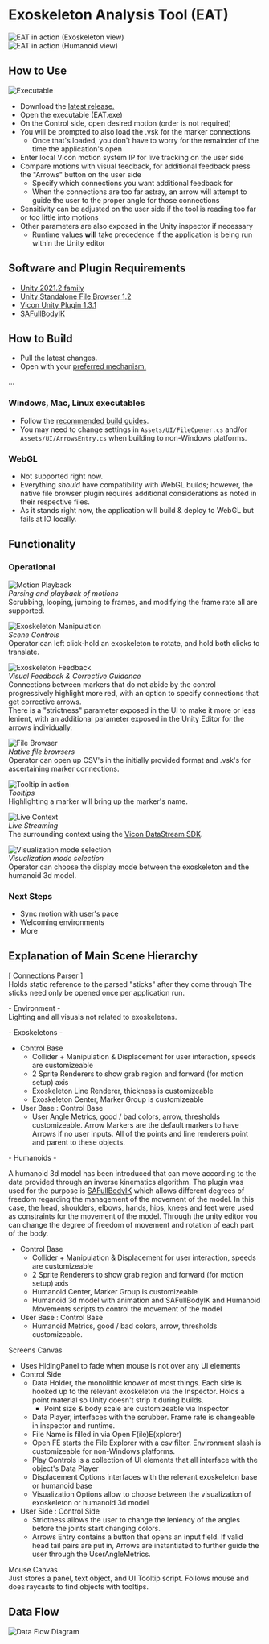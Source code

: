 ﻿# Exoskeleton Analysis Tool (EAT)  

![EAT in action (Exoskeleton view)](README/gifs/demo_squats.gif)  
![EAT in action (Humanoid view)](README/gifs/demo_squats_humanoid.gif)  

## How to Use

![Executable](README/images/executable.png)

- Download the [latest release.](https://github.com/pizzatree/EVL-RRL-Exoskeleton/releases)  
- Open the executable (EAT.exe)
- On the Control side, open desired motion (order is not required)
- You will be prompted to also load the .vsk for the  marker connections
  - Once that's loaded, you don't have to worry for the remainder of the time the application's open  
- Enter local Vicon motion system IP for live tracking on the user side
- Compare motions with visual feedback, for additional feedback press the "Arrows" button on the user side
  - Specify which connections you want additional feedback for
  - When the connections are too far astray, an arrow will attempt to guide the user to the proper angle for those connections  
- Sensitivity can be adjusted on the user side if the tool is reading too far or too little into motions
- Other parameters are also exposed in the Unity inspector if necessary
  - Runtime values **will** take precedence if the application is being run within the Unity editor

## Software and Plugin Requirements  

- [Unity 2021.2 family](https://unity3d.com/get-unity/download/archive)  
- [Unity Standalone File Browser 1.2](https://github.com/gkngkc/UnityStandaloneFileBrowser)  
- [Vicon Unity Plugin 1.3.1](https://www.vicon.com/software/third-party/unity/)  
- [SAFullBodyIK](https://www.github.com/Stereoarts/SAFullBodyIK)  

## How to Build  

- Pull the latest changes.
- Open with your [preferred mechanism.](https://docs.unity3d.com/2021.2/Documentation/Manual/GettingStartedOpeningProjects.html)

...  

### Windows, Mac, Linux executables  

- Follow the [recommended build guides](https://docs.unity3d.com/2021.2/Documentation/Manual/PlatformSpecific.html).  
- You may need to change settings in `Assets/UI/FileOpener.cs` and/or `Assets/UI/ArrowsEntry.cs` when building to non-Windows platforms.

### WebGL  

- Not supported right now.  
- Everything *should* have compatibility with WebGL builds; however, the native file browser plugin requires additional considerations as noted in their respective files.  
- As it stands right now, the application will build & deploy to WebGL but fails at IO locally.  

## Functionality  

### Operational

![Motion Playback](README/gifs/demo_basicmotion.gif)  
*Parsing and playback of motions*  
Scrubbing, looping, jumping to frames, and modifying the frame rate all are supported.  

![Exoskeleton Manipulation](README/gifs/demo_exomanipulation.gif)  
*Scene Controls*  
Operator can left click-hold an exoskeleton to rotate, and hold both clicks to translate.

![Exoskeleton Feedback](README/gifs/demo_visualfeedback.gif)  
*Visual Feedback & Corrective Guidance*  
Connections between markers that do not abide by the control progressively highlight more red, with an option to specify connections that get corrective arrows.  
There is a "strictness" parameter exposed in the UI to make it more or less lenient, with an additional parameter exposed in the Unity Editor for the arrows individually.

![File Browser](README/gifs/demo_IO.gif)  
*Native file browsers*  
Operator can open up CSV's in the initially provided format and .vsk's for ascertaining marker connections.  

![Tooltip in action](README/gifs/demo_tooltips.gif)  
*Tooltips*  
Highlighting a marker will bring up the marker's name.  

![Live Context](README/gifs/demo_livecontext.gif)  
*Live Streaming*  
The surrounding context using the [Vicon DataStream SDK](#software-and-plugin-requirements).  

![Visualization mode selection](README/gifs/demo_visualizationmode.gif)  
*Visualization mode selection*  
Operator can choose the display mode between the exoskeleton and the humanoid 3d model.  

### Next Steps  

- Sync motion with user's pace
- Welcoming environments
- More  

## Explanation of Main Scene Hierarchy  

[ Connections Parser ]  
Holds static reference to the parsed "sticks" after they come through
The sticks need only be opened once per application run.

\- Environment -  
Lighting and all visuals not related to exoskeletons.

\- Exoskeletons -

- Control Base
  - Collider + Manipulation & Displacement for user interaction, speeds are customizeable
  - 2 Sprite Renderers to show grab region and forward (for motion setup) axis
  - Exoskeleton Line Renderer, thickness is customizeable
  - Exoskeleton Center, Marker Group is customizeable
- User Base : Control Base
  - User Angle Metrics, good / bad colors, arrow, thresholds customizeable. Arrow Markers are the default markers to have Arrows if no user inputs.
All of the points and line renderers point and parent to these objects.

\- Humanoids -

A humanoid 3d model has been introduced that can move according to the data provided through an inverse kinematics algorithm. The plugin was used for the purpose is [SAFullBodyIK](https://www.github.com/Stereoarts/SAFullBodyIK) which allows different degrees of freedom regarding the management of the movement of the model. In this case, the head, shoulders, elbows, hands, hips, knees and feet were used as constraints for the movement of the model. Through the unity editor you can change the degree of freedom of movement and rotation of each part of the body.

- Control Base
  - Collider + Manipulation & Displacement for user interaction, speeds are customizeable
  - 2 Sprite Renderers to show grab region and forward (for motion setup) axis
  - Humanoid Center, Marker Group is customizeable
  - Humanoid 3d model with animation and SAFullBodyIK and Humanoid Movements scripts to control the movement of the model
- User Base : Control Base
  - Humanoid Metrics, good / bad colors, arrow, thresholds customizeable. 

Screens Canvas  

- Uses HidingPanel to fade when mouse is not over any UI elements
- Control Side
  - Data Holder, the monolithic knower of most things. Each side is hooked up to the relevant exoskeleton via the Inspector. Holds a point material so Unity doesn't strip it during builds.
    - Point size & body scale are customizeable via Inspector
  - Data Player, interfaces with the scrubber. Frame rate is changeable in inspector and runtime.
  - File Name is filled in via Open F(ile)E(xplorer)
  - Open FE starts the File Explorer with a csv filter. Environment slash is customizeable for non-Windows platforms.
  - Play Controls is a collection of UI elements that all interface with the object's Data Player
  - Displacement Options interfaces with the relevant exoskeleton base or humanoid base
  - Visualization Options allow to choose between the visualization of exoskeleton or humanoid 3d model
- User Side : Control Side
  - Strictness allows the user to change the leniency of the angles before the joints start changing colors.
  - Arrows Entry contains a button that opens an input field. If valid head tail pairs are put in, Arrows are instantiated to further guide the user through the UserAngleMetrics.

Mouse Canvas  
Just stores a panel, text object, and UI Tooltip script. Follows mouse and does raycasts to find objects with tooltips.  

## Data Flow  

![Data Flow Diagram](README/images/dataflow.png)  

